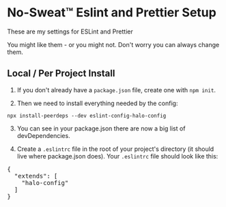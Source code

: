 <h1>No-Sweat™ Eslint and Prettier Setup</h1>
<p>These are my settings for ESLint and Prettier</p>
<p>You might like them - or you might not. Don't worry you can always change them.</p>

<h2>
    Local / Per Project Install</h2>
<ol>
<li>
<p>If you don't already have a <code>package.json</code> file, create one with <code>npm init</code>.</p>
</li>
<li>
<p>Then we need to install everything needed by the config:</p>
</li>
</ol>
<pre><code>npx install-peerdeps --dev eslint-config-halo-config
</code></pre>
<ol start="3">
<li>
<p>You can see in your package.json there are now a big list of devDependencies.</p>
</li>
<li>
<p>Create a <code>.eslintrc</code> file in the root of your project's directory (it should live where package.json does). Your <code>.eslintrc</code> file should look like this:</p>
</li>
</ol>
<div class="highlight highlight-source-json"><pre>{
  <span class="pl-s"><span class="pl-pds">"</span>extends<span class="pl-pds">"</span></span>: [
    <span class="pl-s"><span class="pl-pds">"</span>halo-config<span class="pl-pds">"</span></span>
  ]
}</pre></div>

